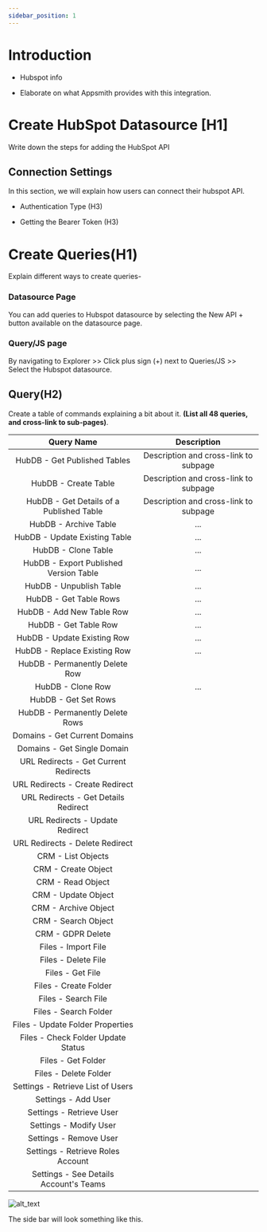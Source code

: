 ```yaml
---
sidebar_position: 1
---
```


# Introduction

 * Hubspot  info

 * Elaborate on what Appsmith provides with this integration.

# Create HubSpot Datasource [H1]

Write down the steps for adding the HubSpot API

## Connection Settings

In this section, we will explain how users can connect their hubspot API.

* Authentication Type (H3)

* Getting the Bearer Token (H3)

# Create Queries(H1)

Explain different ways to create queries-

### **Datasource Page**
You can add queries to Hubspot datasource by selecting the New API + button available on the datasource page.

### **Query/JS page**
By navigating to Explorer >> Click plus sign (+) next to Queries/JS >> Select the Hubspot datasource.


## **Query(H2)**

Create a table of commands explaining a bit about it. **(List all 48 queries, and cross-link to sub-pages)**.



|                Query Name                |              Description              |
|:----------------------------------------:|:-------------------------------------:|
| HubDB - Get Published Tables             | Description and cross-link to subpage |
| HubDB - Create Table                     | Description and cross-link to subpage |
| HubDB - Get Details of a Published Table | Description and cross-link to subpage |
| HubDB - Archive Table                    | ...                                   |
| HubDB - Update Existing Table            | ...                                   |
| HubDB - Clone Table                      |     ...                                  |
| HubDB - Export Published Version Table   |      ...                                 |
| HubDB - Unpublish Table                  |      ...                                 |
| HubDB - Get Table Rows                   |      ...                                 |
| HubDB - Add New Table Row                |      ...                                 |
| HubDB - Get Table Row                    | ...                                      |
| HubDB - Update Existing Row              |  ...                                     |
| HubDB - Replace Existing Row             |   ...                                    |
| HubDB - Permanently Delete Row           |                                       |
| HubDB - Clone Row                        |    ...                                   |
| HubDB - Get Set Rows                     |                                       |
| HubDB - Permanently Delete Rows          |                                       |
| Domains - Get Current Domains            |                                       |
| Domains - Get Single Domain              |                                       |
| URL Redirects - Get Current Redirects    |                                       |
| URL Redirects - Create Redirect          |                                       |
| URL Redirects - Get Details Redirect     |                                       |
| URL Redirects - Update Redirect          |                                       |
| URL Redirects - Delete Redirect          |                                       |
| CRM - List Objects                       |                                       |
| CRM - Create Object                      |                                       |
| CRM - Read Object                        |                                       |
| CRM - Update Object                      |                                       |
| CRM - Archive Object                     |                                       |
| CRM - Search Object                      |                                       |
| CRM - GDPR Delete                        |                                       |
| Files - Import File                      |                                       |
| Files - Delete File                      |                                       |
| Files - Get File                         |                                       |
| Files - Create Folder                    |                                       |
| Files - Search File                      |                                       |
| Files - Search Folder                    |                                       |
| Files - Update Folder Properties         |                                       |
| Files - Check Folder Update Status       |                                       |
| Files - Get Folder                       |                                       |
| Files - Delete Folder                    |                                       |
| Settings - Retrieve List of Users        |                                       |
| Settings - Add User                      |                                       |
| Settings - Retrieve User                 |                                       |
| Settings - Modify User                   |                                       |
| Settings - Remove User                   |                                       |
| Settings - Retrieve Roles Account        |                                       |
| Settings - See Details Account's Teams   |                                       |


![alt_text](/img/hubspotsidebar.png)


The side bar will look something like this.